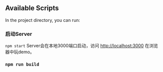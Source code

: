 ## Available Scripts

In the project directory, you can run:

### 启动Server
```npm start```
Server会在本地3000端口启动，访问 [http://localhost:3000](http://localhost:3000) 在浏览器中玩demo。

### `npm run build`

